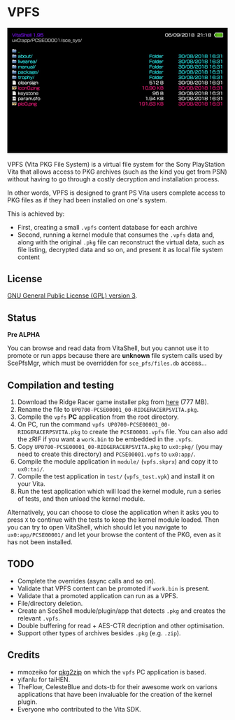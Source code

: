 # VPFS

![VPFS Screenshot](https://raw.githubusercontent.com/VitaSmith/vpfs/master/pics/vpfs_screenshot.jpg)

VPFS (Vita PKG File System) is a virtual file system for the Sony PlayStation Vita that allows access to
PKG archives (such as the kind you get from PSN) without having to go through a costly decryption and
installation process.

In other words, VPFS is designed to grant PS Vita users complete access to PKG files as if they had been
installed on one's system.

This is achieved by:
- First, creating a small `.vpfs` content database for each archive
- Second, running a kernel module that consumes the `.vpfs` data and, along with the original `.pkg` file
  can reconstruct the virtual data, such as file listing, decrypted data and so on, and present it as
  local file system content

## License

[GNU General Public License (GPL) version 3](https://www.gnu.org/licenses/gpl-3.0.en.html).

## Status

__Pre ALPHA__

You can browse and read data from VitaShell, but you cannot use it to promote or run apps because there are
__unknown__ file system calls used by ScePfsMgr, which must be overridden for `sce_pfs/files.db` access...

## Compilation and testing

1. Download the Ridge Racer game installer pkg from [here](http://zeus.dl.playstation.net/cdn/UP0700/PCSE00001_00/IRPERCkHKvxNuhhuMvATYhUJimapzQvevrRLryolHuueAPfxDZnnOzWcNtjIvICnauoHCkVmffZQDjIYeOgcDWzKjNveGcxtClJLm.pkg) (777 MB).
2. Rename the file to `UP0700-PCSE00001_00-RIDGERACERPSVITA.pkg`.
3. Compile the `vpfs` __PC__ application from the root directory.
4. On PC, run the command `vpfs UP0700-PCSE00001_00-RIDGERACERPSVITA.pkg` to create the `PCSE00001.vpfs` file.
   You can also add the zRIF if you want a `work.bin` to be embedded in the `.vpfs`.
5. Copy `UP0700-PCSE00001_00-RIDGERACERPSVITA.pkg` to `ux0:pkg/` (you may need to create this directory) and `PCSE00001.vpfs` to `ux0:app/`.
6. Compile the module application in `module/` (`vpfs.skprx`) and copy it to `ux0:tai/`.
7. Compile the test application in `test/` (`vpfs_test.vpk`) and install it on your Vita.
8. Run the test application which will load the kernel module, run a series of tests, and then unload the kernel module.

Alternatively, you can choose to close the application when it asks you to press `X` to continue with the
tests to keep the kernel module loaded. Then you can try to open VitaShell, which should let you navigate
to `ux0:app/PCSE00001/` and let your browse the content of the PKG, even as it has not been installed.

## TODO

- Complete the overrides (async calls and so on).
- Validate that VPFS content can be promoted if `work.bin` is present.
- Validate that a promoted application can run as a VPFS.
- File/directory deletion.
- Create an SceShell module/plugin/app that detects `.pkg` and creates the relevant `.vpfs`.
- Double buffering for read + AES-CTR decription and other optimisation.
- Support other types of archives besides `.pkg` (e.g. `.zip`).

## Credits

- mmozeiko for [pkg2zip](https://github.com/mmozeiko/pkg2zip) on which the `vpfs` PC application is based.
- yifanlu for taiHEN.
- TheFlow, CelesteBlue and dots-tb for their awesome work on varions applications that have been
  invaluable for the creation of the kernel plugin.
- Everyone who contributed to the Vita SDK.
